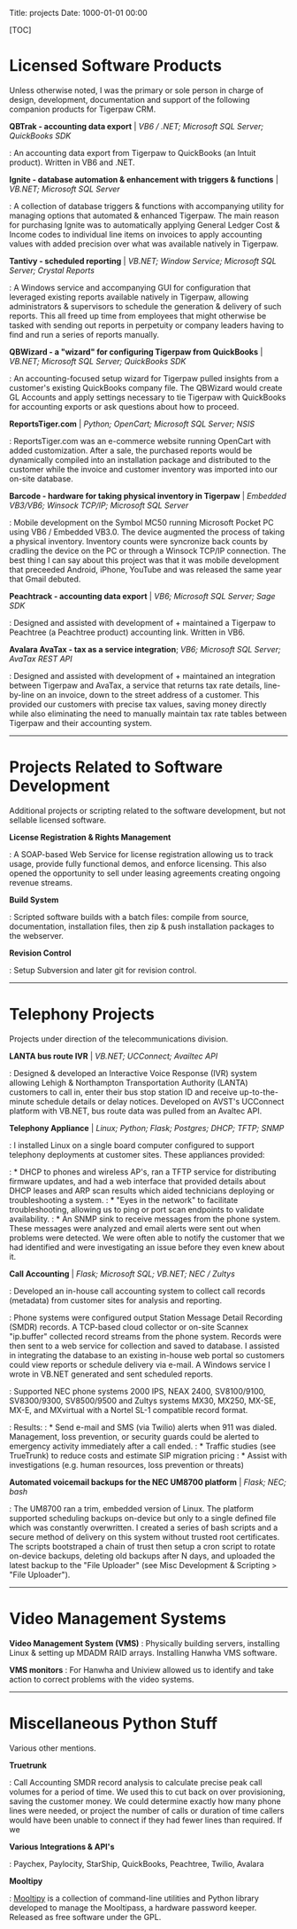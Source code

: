Title: projects
Date: 1000-01-01 00:00

[TOC]

# Licensed Software Products
Unless otherwise noted, I was the primary or sole person in charge of design, development, documentation and support of the following companion products for Tigerpaw CRM.

**QBTrak - accounting data export** | *VB6 / .NET; Microsoft SQL Server; QuickBooks SDK*

:   An accounting data export from Tigerpaw to QuickBooks (an Intuit product). Written in VB6 and .NET.


**Ignite - database automation & enhancement with triggers & functions** | *VB.NET; Microsoft SQL Server*

: A collection of database triggers & functions with accompanying utility for managing options that automated & enhanced Tigerpaw. The main reason for purchasing Ignite was to automatically applying General Ledger Cost & Income codes to individual line items on invoices to apply accounting values with added precision over what was available natively in Tigerpaw. 


**Tantivy - scheduled reporting** | *VB.NET; Window Service; Microsoft SQL Server; Crystal Reports*

: A Windows service and accompanying GUI for configuration that leveraged existing reports available natively in Tigerpaw, allowing administrators & supervisors to schedule the generation & delivery of such reports. This all freed up time from employees that might otherwise be tasked with sending out reports in perpetuity or company leaders having to find and run a series of reports manually.

**QBWizard - a "wizard" for configuring Tigerpaw from QuickBooks** | *VB.NET; Microsoft SQL Server; QuickBooks  SDK*

: An accounting-focused setup wizard for Tigerpaw pulled insights from a customer's existing QuickBooks company file. The QBWizard would create GL Accounts and apply settings necessary to tie Tigerpaw with QuickBooks for accounting exports or ask questions about how to proceed.

**ReportsTiger.com** | *Python; OpenCart; Microsoft SQL Server; NSIS*

: ReportsTiger.com was an e-commerce website running OpenCart with added customization. After a sale, the purchased reports would be dynamically compiled into an installation package and distributed to the customer while the invoice and customer inventory was imported into our on-site database.

**Barcode - hardware for taking physical inventory in Tigerpaw** | *Embedded VB3/VB6; Winsock TCP/IP; Microsoft SQL Server*

: Mobile development on the Symbol MC50 running Microsoft Pocket PC using VB6 / Embedded VB3.0. The device augmented the process of taking a physical inventory. Inventory counts were syncronize back counts by cradling the device on the PC or through a Winsock TCP/IP connection. The best thing I can say about this project was that it was mobile development that preceeded Android, iPhone, YouTube and was released the same year that Gmail debuted. 

**Peachtrack - accounting data export** | *VB6; Microsoft SQL Server; Sage SDK*

: Designed and assisted with development of + maintained a Tigerpaw to Peachtree (a Peachtree product) accounting link. Written in VB6.

**Avalara AvaTax - tax as a service integration**; *VB6; Microsoft SQL Server; AvaTax REST API*

: Designed and assisted with development of + maintained an integration between Tigerpaw and AvaTax, a service that returns tax rate details, line-by-line on an invoice, down to the street address of a customer. This provided our customers with precise tax values, saving money directly while also eliminating the need to manually maintain tax rate tables between Tigerpaw and their accounting system.

---

# Projects Related to Software Development
Additional projects or scripting related to the software development, but not sellable licensed software.

**License Registration & Rights Management**

: A SOAP-based Web Service for license registration allowing us to track usage, provide fully functional demos, and enforce licensing. This also opened the opportunity to sell under leasing agreements creating ongoing revenue streams.

**Build System**

: Scripted software builds with a batch files: compile from source, documentation, installation files, then zip & push installation packages to the webserver.

**Revision Control**

: Setup Subversion and later git for revision control.

---

# Telephony Projects
Projects under direction of the telecommunications division.

**LANTA bus route IVR** | *VB.NET; UCConnect; Availtec API*

: Designed & developed an Interactive Voice Response (IVR) system allowing Lehigh & Northampton Transportation Authority (LANTA) customers to call in, enter their bus stop station ID and receive up-to-the-minute schedule details or delay notices. Developed on AVST's UCConnect platform with VB.NET, bus route data was pulled from an Avaltec API.

**Telephony Appliance** | *Linux; Python; Flask; Postgres; DHCP; TFTP; SNMP*

: I installed Linux on a single board computer configured to support telephony deployments at customer sites. These appliances provided:

: * DHCP to phones and wireless AP's, ran a TFTP service for distributing firmware updates, and had a web interface that provided details about DHCP leases and ARP scan results which aided technicians deploying or troubleshooting a system.
: * "Eyes in the network" to facilitate troubleshooting, allowing us to ping or port scan endpoints to validate availability.
: * An SNMP sink to receive messages from the phone system. These messages were analyzed and email alerts were sent out when problems were detected. We were often able to notify the customer that we had identified and were investigating an issue before they even knew about it.

**Call Accounting** | *Flask; Microsoft SQL; VB.NET; NEC / Zultys*

: Developed an in-house call accounting system to collect call records (metadata) from customer sites for analysis and reporting. 

: Phone systems were configured output Station Message Detail Recording (SMDR) records. A TCP-based cloud collector or on-site Scannex "ip.buffer" collected record streams from the phone system. Records were then sent to a web service for collection and saved to database. I assisted in integrating the database to an existing in-house web portal so customers could view reports or schedule delivery via e-mail. A Windows service I wrote in VB.NET generated and sent scheduled reports.

: Supported NEC phone systems 2000 IPS, NEAX 2400, SV8100/9100, SV8300/9300, SV8500/9500 and Zultys systems MX30, MX250, MX-SE, MX-E, and MXvirtual with a Nortel SL-1 compatible record format.

: Results:
: * Send e-mail and SMS (via Twilio) alerts when 911 was dialed. Management, loss prevention, or security guards could be alerted to emergency activity immediately after a call ended.
: * Traffic studies (see TrueTrunk) to reduce costs and estimate SIP migration pricing
: * Assist with investigations (e.g. human resources, loss prevention or threats)

**Automated voicemail backups for the NEC UM8700 platform** | *Flask; NEC; bash*

: The UM8700 ran a trim, embedded version of Linux. The platform supported scheduling backups on-device but only to a single defined file which was constantly overwritten. I created a series of bash scripts and a secure method of delivery on this system without trusted root certificates. The scripts bootstraped a chain of trust then setup a cron script to rotate on-device backups, deleting old backups after N days, and uploaded the latest backup to the "File Uploader" (see Misc Development & Scripting > "File Uploader").

---

# Video Management Systems

**Video Management System (VMS)**
: Physically building servers, installing Linux & setting up MDADM RAID arrays. Installing Hanwha VMS software.

**VMS monitors**
: For Hanwha and Uniview allowed us to identify and take action to correct problems with the video systems.

---

# Miscellaneous Python Stuff
Various other mentions.

**Truetrunk**

: Call Accounting SMDR record analysis to calculate precise peak call volumes for a period of time. We used this to cut back on over provisioning, saving the customer money. We could determine exactly how many phone lines were needed, or project the number of calls or duration of time callers would have been unable to connect if they had fewer lines than required. If we

**Various Integrations & API's**

:  Paychex, Paylocity, StarShip, QuickBooks, Peachtree, Twilio, Avalara

**Mooltipy**

: [Mooltipy](https://github.com/osquat/mooltipy) is a collection of command-line utilities and Python library developed to manage the Mooltipass, a hardware password keeper. Released as free software under the GPL.
